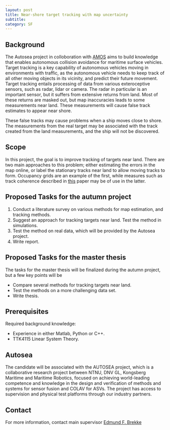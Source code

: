 ```yaml
---
layout: post
title: Near-shore target tracking with map uncertainty
subtitle: 
category: SF
---
```

## Background
The Autosea project in colloboration with [AMOS](http://ntnu.edu/amos) aims to build knowledge that enables autonomous collision avoidance for maritime surface vehicles. Target tracking is a key capability of autonomous vehicles moving in environments with traffic, as the autonomous vehicle needs to keep track of all other moving objects in its vicinity, and predict their future movement. Target tracking entails processing of data from various exteroceptive sensors, such as radar, lidar or camera. The radar in particular is an important sensor, but it suffers from extensive returns from land. Most of these returns are masked out, but map inaccuracies leads to some measurements near land. These measurements will cause false track estimates to appear near shore.

These false tracks may cause problems when a ship moves close to shore. The measurements from the real target may be associated with the track created from the land measurements, and the ship will not be discovered.

## Scope
In this project, the goal is to improve tracking of targets near land. There are two main approaches to this problem; either estimating the errors in the map online, or label the stationary tracks near land to allow moving tracks to form. Occupancy grids are an example of the first, while measures such as track coherence described in [this](http://ieeexplore.ieee.org/abstract/document/5603530/) paper may be of use in the latter.

## Proposed Tasks for the autumn project

1. Conduct a literature survey on various methods for map estimation, and tracking methods.
2. Suggest an approach for tracking targets near land. Test the method in simulations.
3. Test the method on real data, which will be provided by the Autosea project.
4. Write report.

## Proposed Tasks for the master thesis

The tasks for the master thesis will be finalized during the autumn project, but a few key points will be

- Compare several methods for tracking targets near land.
- Test the methods on a more challenging data set.
- Write thesis.

## Prerequisites
Required background knowledge:

- Experience in either Matlab, Python or C++.
- TTK4115 Linear System Theory.

## Autosea
The candidate will be associated with the AUTOSEA project, which is a collaborative research project between NTNU, DNV GL, Kongsberg Maritime and Maritime Robotics, focused on achieving world-leading competence and knowledge in the design and verification of methods and systems for sensor fusion and COLAV for ASVs. The project has access to supervision and physical test platforms through our industry partners.

## Contact
For more information, contact main supervisor [Edmund F. Brekke](http://www.ntnu.no/ansatte/edmundfo)
